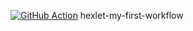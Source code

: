 [![GitHub Action](https://github.com/github/docs/actions/workflows/main.yml/badge.svg)](https://github.com/LyudmilaMaksimova/hexlet-my-first-workflow/actions)
hexlet-my-first-workflow
